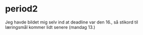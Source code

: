 # period2

Jeg havde bildet mig selv ind at deadline var den 16., så stikord til læringsmål kommer lidt senere (mandag 13.)
